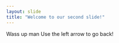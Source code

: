 ```yaml
---
layout: slide
title: "Welcome to our second slide!"
---
```

Wass up man
Use the left arrow to go back!
